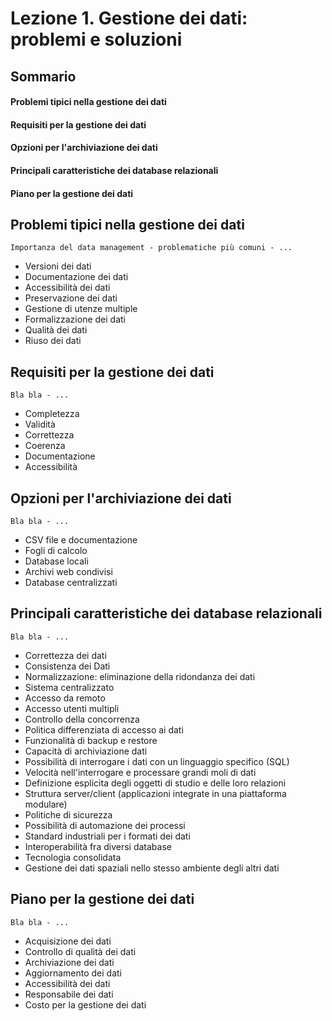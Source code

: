 # Lezione 1. Gestione dei dati: problemi e soluzioni

## Sommario
#### Problemi tipici nella gestione dei dati
#### Requisiti per la gestione dei dati
#### Opzioni per l'archiviazione dei dati
#### Principali caratteristiche dei database relazionali
#### Piano per la gestione dei dati

## Problemi tipici nella gestione dei dati
```
Importanza del data management - problematiche più comuni - ...
```
- Versioni dei dati
- Documentazione dei dati
- Accessibilità dei dati
- Preservazione dei dati
- Gestione di utenze multiple
- Formalizzazione dei dati
- Qualità dei dati
- Riuso dei dati
## Requisiti per la gestione dei dati
```
Bla bla - ...
```
- Completezza
- Validità
- Correttezza
- Coerenza
- Documentazione
- Accessibilità
## Opzioni per l'archiviazione dei dati
```
Bla bla - ...
```
- CSV file e documentazione
- Fogli di calcolo
- Database locali
- Archivi web condivisi
- Database centralizzati
## Principali caratteristiche dei database relazionali
```
Bla bla - ...
```
- Correttezza dei dati
- Consistenza dei Dati
- Normalizzazione: eliminazione della ridondanza dei dati
- Sistema centralizzato
- Accesso da remoto
- Accesso utenti multipli
- Controllo della concorrenza
- Politica differenziata di accesso ai dati
- Funzionalità di backup e restore
- Capacità di archiviazione dati
- Possibilità di interrogare i dati con un linguaggio specifico (SQL)
- Velocità nell'interrogare e processare grandi moli di dati
- Definizione esplicita degli oggetti di studio e delle loro relazioni
- Struttura server/client (applicazioni integrate in una piattaforma modulare)
- Politiche di sicurezza
- Possibilità di automazione dei processi
- Standard industriali per i formati dei dati
- Interoperabilità fra diversi database
- Tecnologia consolidata
- Gestione dei dati spaziali nello stesso ambiente degli altri dati
## Piano per la gestione dei dati
```
Bla bla - ...
```
- Acquisizione dei dati
- Controllo di qualità dei dati
- Archiviazione dei dati
- Aggiornamento dei dati
- Accessibilità dei dati
- Responsabile dei dati
- Costo per la gestione dei dati
